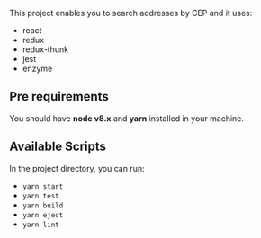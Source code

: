 This project enables you to search addresses by CEP and it uses:

- react
- redux
- redux-thunk
- jest
- enzyme

## Pre requirements

You should have **node v8.x** and **yarn** installed in your machine.

## Available Scripts

In the project directory, you can run:

- `yarn start`
- `yarn test`
- `yarn build`
- `yarn eject`
- `yarn lint`
